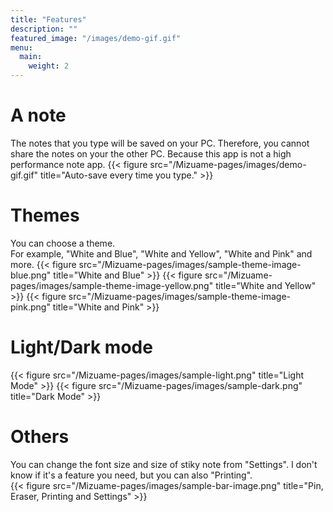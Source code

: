 ```yaml
---
title: "Features"
description: ""
featured_image: "/images/demo-gif.gif"
menu:
  main:
    weight: 2
---
```

# A note
The notes that you type will be saved on your PC. Therefore, you cannot share the notes on your the other PC. Because this app is not a high performance note app.
{{< figure src="/Mizuame-pages/images/demo-gif.gif" title="Auto-save every time you type." >}}

# Themes
You can choose a theme.  
For example, "White and Blue", "White and Yellow", "White and Pink" and more.
{{< figure src="/Mizuame-pages/images/sample-theme-image-blue.png" title="White and Blue" >}}
{{< figure src="/Mizuame-pages/images/sample-theme-image-yellow.png" title="White and Yellow" >}}
{{< figure src="/Mizuame-pages/images/sample-theme-image-pink.png" title="White and Pink" >}}

# Light/Dark mode
{{< figure src="/Mizuame-pages/images/sample-light.png" title="Light Mode" >}}
{{< figure src="/Mizuame-pages/images/sample-dark.png" title="Dark Mode" >}}

# Others
You can change the font size and size of stiky note from "Settings". I don't know if it's a feature you need, but you can also "Printing".  
{{< figure src="/Mizuame-pages/images/sample-bar-image.png" title="Pin, Eraser, Printing and Settings" >}}
